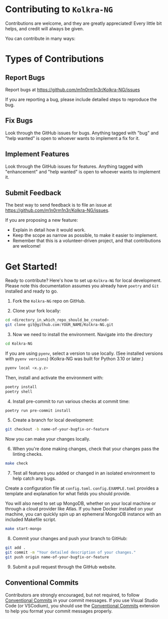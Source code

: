 # Contributing to `Kolkra-NG`

Contributions are welcome, and they are greatly appreciated!
Every little bit helps, and credit will always be given.

You can contribute in many ways:

# Types of Contributions

## Report Bugs

Report bugs at https://github.com/m1n0rm1n3r/Kolkra-NG/issues

If you are reporting a bug, please include detailed steps to reproduce the bug.

## Fix Bugs

Look through the GitHub issues for bugs.
Anything tagged with "bug" and "help wanted" is open to whoever wants to implement a fix for it.

## Implement Features

Look through the GitHub issues for features.
Anything tagged with "enhancement" and "help wanted" is open to whoever wants to implement it.

## Submit Feedback

The best way to send feedback is to file an issue at https://github.com/m1n0rm1n3r/Kolkra-NG/issues.

If you are proposing a new feature:

- Explain in detail how it would work.
- Keep the scope as narrow as possible, to make it easier to implement.
- Remember that this is a volunteer-driven project, and that contributions
  are welcome!

# Get Started!

Ready to contribute? Here's how to set up `Kolkra-NG` for local development.
Please note this documentation assumes you already have `poetry` and `Git` installed and ready to go.

1. Fork the `Kolkra-NG` repo on GitHub.

2. Clone your fork locally:

```bash
cd <directory_in_which_repo_should_be_created>
git clone git@github.com:YOUR_NAME/Kolkra-NG.git
```

3. Now we need to install the environment. Navigate into the directory

```bash
cd Kolkra-NG
```

If you are using `pyenv`, select a version to use locally. (See installed versions with `pyenv versions`)
(Kolkra-NG was built for Python 3.10 or later.)

```bash
pyenv local <x.y.z>
```

Then, install and activate the environment with:

```bash
poetry install
poetry shell
```

4. Install pre-commit to run various checks at commit time:

```bash
poetry run pre-commit install
```

5. Create a branch for local development:

```bash
git checkout -b name-of-your-bugfix-or-feature
```

Now you can make your changes locally.

6. When you're done making changes, check that your changes pass the linting checks.

```bash
make check
```

7. Test all features you added or changed in an isolated environment to help catch any bugs.

Create a configuration file at `config.toml`. `config.EXAMPLE.toml` provides a template and explanation for what fields you should provide.

You will also need to set up MongoDB, whether on your local machine or through a cloud provider like Atlas.
If you have Docker installed on your machine, you can quickly spin up an ephemeral MongoDB instance with an included Makefile script.

```bash
make start-mongo
```

8.  Commit your changes and push your branch to GitHub:

```bash
git add .
git commit -m "Your detailed description of your changes."
git push origin name-of-your-bugfix-or-feature
```

9. Submit a pull request through the GitHub website.

## Conventional Commits

Contributors are strongly encouraged, but not required, to follow [Conventional Commits](https://www.conventionalcommits.org/) in your commit messages.
If you use Visual Studio Code (or VSCodium), you should use the [Conventional Commits](https://marketplace.visualstudio.com/items?itemName=vivaxy.vscode-conventional-commits) extension to help you format your commit messages properly.
